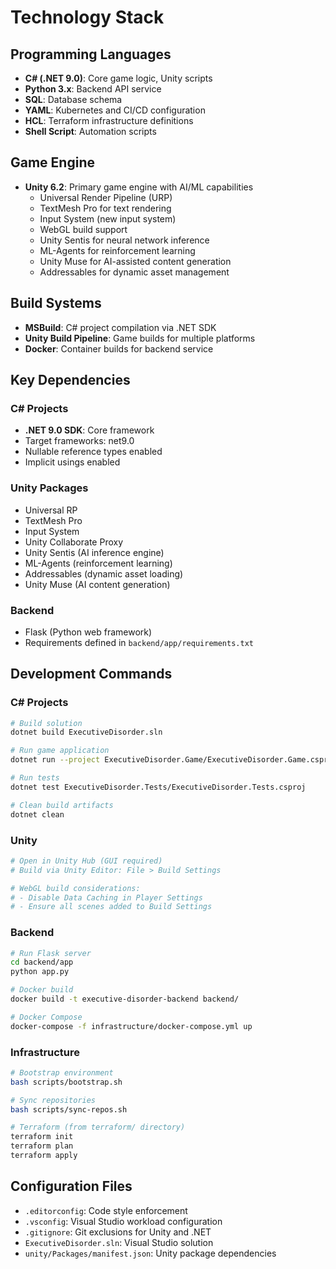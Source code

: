 # Technology Stack

## Programming Languages
- **C# (.NET 9.0)**: Core game logic, Unity scripts
- **Python 3.x**: Backend API service
- **SQL**: Database schema
- **YAML**: Kubernetes and CI/CD configuration
- **HCL**: Terraform infrastructure definitions
- **Shell Script**: Automation scripts

## Game Engine
- **Unity 6.2**: Primary game engine with AI/ML capabilities
  - Universal Render Pipeline (URP)
  - TextMesh Pro for text rendering
  - Input System (new input system)
  - WebGL build support
  - Unity Sentis for neural network inference
  - ML-Agents for reinforcement learning
  - Unity Muse for AI-assisted content generation
  - Addressables for dynamic asset management

## Build Systems
- **MSBuild**: C# project compilation via .NET SDK
- **Unity Build Pipeline**: Game builds for multiple platforms
- **Docker**: Container builds for backend service

## Key Dependencies

### C# Projects
- **.NET 9.0 SDK**: Core framework
- Target frameworks: net9.0
- Nullable reference types enabled
- Implicit usings enabled

### Unity Packages
- Universal RP
- TextMesh Pro
- Input System
- Unity Collaborate Proxy
- Unity Sentis (AI inference engine)
- ML-Agents (reinforcement learning)
- Addressables (dynamic asset loading)
- Unity Muse (AI content generation)

### Backend
- Flask (Python web framework)
- Requirements defined in `backend/app/requirements.txt`

## Development Commands

### C# Projects
```bash
# Build solution
dotnet build ExecutiveDisorder.sln

# Run game application
dotnet run --project ExecutiveDisorder.Game/ExecutiveDisorder.Game.csproj

# Run tests
dotnet test ExecutiveDisorder.Tests/ExecutiveDisorder.Tests.csproj

# Clean build artifacts
dotnet clean
```

### Unity
```bash
# Open in Unity Hub (GUI required)
# Build via Unity Editor: File > Build Settings

# WebGL build considerations:
# - Disable Data Caching in Player Settings
# - Ensure all scenes added to Build Settings
```

### Backend
```bash
# Run Flask server
cd backend/app
python app.py

# Docker build
docker build -t executive-disorder-backend backend/

# Docker Compose
docker-compose -f infrastructure/docker-compose.yml up
```

### Infrastructure
```bash
# Bootstrap environment
bash scripts/bootstrap.sh

# Sync repositories
bash scripts/sync-repos.sh

# Terraform (from terraform/ directory)
terraform init
terraform plan
terraform apply
```

## Configuration Files
- `.editorconfig`: Code style enforcement
- `.vsconfig`: Visual Studio workload configuration
- `.gitignore`: Git exclusions for Unity and .NET
- `ExecutiveDisorder.sln`: Visual Studio solution
- `unity/Packages/manifest.json`: Unity package dependencies
